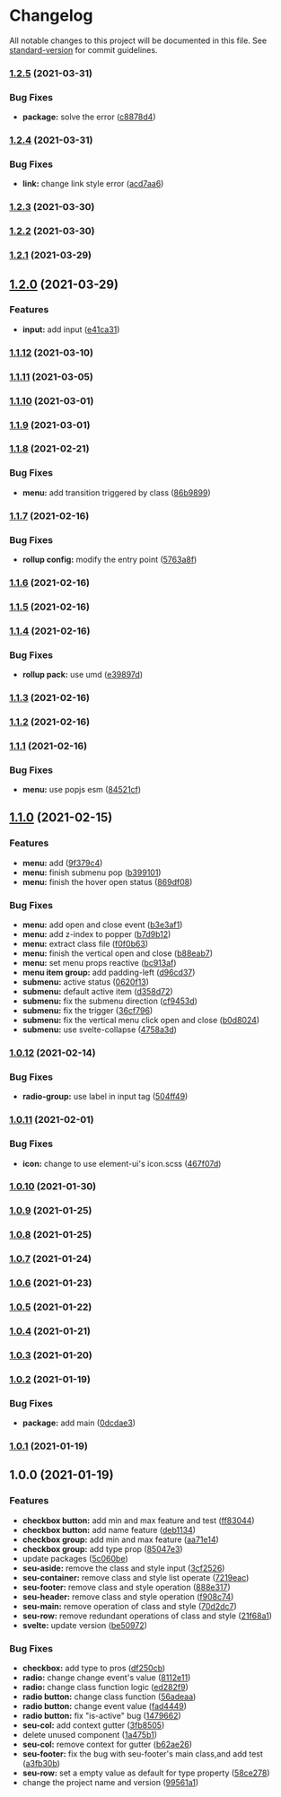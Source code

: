# Changelog

All notable changes to this project will be documented in this file. See [standard-version](https://github.com/conventional-changelog/standard-version) for commit guidelines.

### [1.2.5](https://github.com/koory1st/svelte-element-ui/compare/v1.2.4...v1.2.5) (2021-03-31)


### Bug Fixes

* **package:** solve the error ([c8878d4](https://github.com/koory1st/svelte-element-ui/commit/c8878d4b7494d669bae5b0bc046d600d7861e093))

### [1.2.4](https://github.com/koory1st/svelte-element-ui/compare/v1.2.3...v1.2.4) (2021-03-31)


### Bug Fixes

* **link:** change link style error ([acd7aa6](https://github.com/koory1st/svelte-element-ui/commit/acd7aa6cc40e50eed5fe4483bfc455d34d68596b))

### [1.2.3](https://github.com/koory1st/svelte-element-ui/compare/v1.2.2...v1.2.3) (2021-03-30)

### [1.2.2](https://github.com/koory1st/svelte-element-ui/compare/v1.2.1...v1.2.2) (2021-03-30)

### [1.2.1](https://github.com/koory1st/svelte-element-ui/compare/v1.2.0...v1.2.1) (2021-03-29)

## [1.2.0](https://github.com/koory1st/svelte-element-ui/compare/v1.1.12...v1.2.0) (2021-03-29)


### Features

* **input:** add input ([e41ca31](https://github.com/koory1st/svelte-element-ui/commit/e41ca311fafc456eee917b98b9a97fe539dc85be))

### [1.1.12](https://github.com/koory1st/svelte-element-ui/compare/v1.1.11...v1.1.12) (2021-03-10)

### [1.1.11](https://github.com/koory1st/svelte-element-ui/compare/v1.1.10...v1.1.11) (2021-03-05)

### [1.1.10](https://github.com/koory1st/svelte-element-ui/compare/v1.1.9...v1.1.10) (2021-03-01)

### [1.1.9](https://github.com/koory1st/svelte-element-ui/compare/v1.1.8...v1.1.9) (2021-03-01)

### [1.1.8](https://github.com/koory1st/svelte-element-ui/compare/v1.1.7...v1.1.8) (2021-02-21)


### Bug Fixes

* **menu:** add transition triggered by class ([86b9899](https://github.com/koory1st/svelte-element-ui/commit/86b9899713a319d4f15fe3e12e000b0135d302c3))

### [1.1.7](https://github.com/koory1st/svelte-element-ui/compare/v1.1.6...v1.1.7) (2021-02-16)


### Bug Fixes

* **rollup config:** modify the entry point ([5763a8f](https://github.com/koory1st/svelte-element-ui/commit/5763a8f8ab2b32205cf0c09fa279dceaf3394185))

### [1.1.6](https://github.com/koory1st/svelte-element-ui/compare/v1.1.5...v1.1.6) (2021-02-16)

### [1.1.5](https://github.com/koory1st/svelte-element-ui/compare/v1.1.4...v1.1.5) (2021-02-16)

### [1.1.4](https://github.com/koory1st/svelte-element-ui/compare/v1.1.3...v1.1.4) (2021-02-16)


### Bug Fixes

* **rollup pack:** use umd ([e39897d](https://github.com/koory1st/svelte-element-ui/commit/e39897df84fb3e774f4bca0095da9e256278def1))

### [1.1.3](https://github.com/koory1st/svelte-element-ui/compare/v1.1.2...v1.1.3) (2021-02-16)

### [1.1.2](https://github.com/koory1st/svelte-element-ui/compare/v1.1.1...v1.1.2) (2021-02-16)

### [1.1.1](https://github.com/koory1st/svelte-element-ui/compare/v1.1.0...v1.1.1) (2021-02-16)


### Bug Fixes

* **menu:** use popjs esm ([84521cf](https://github.com/koory1st/svelte-element-ui/commit/84521cf1bb1b6c24f88512781eb42bc63f73c92e))

## [1.1.0](https://github.com/koory1st/svelte-element-ui/compare/v1.0.12...v1.1.0) (2021-02-15)


### Features

* **menu:** add ([9f379c4](https://github.com/koory1st/svelte-element-ui/commit/9f379c49f3b3dfbe9b17bf64efa492814beb6ba2))
* **menu:** finish submenu pop ([b399101](https://github.com/koory1st/svelte-element-ui/commit/b3991016da6ff6d76172847e9462b208f3cd8ac2))
* **menu:** finish the hover open status ([869df08](https://github.com/koory1st/svelte-element-ui/commit/869df08c04862fd9f712cbacb270b475abce27b1))


### Bug Fixes

* **menu:** add open and close event ([b3e3af1](https://github.com/koory1st/svelte-element-ui/commit/b3e3af17ae662f08ead11b1de24a69acd6c94e16))
* **menu:** add z-index to popper ([b7d9b12](https://github.com/koory1st/svelte-element-ui/commit/b7d9b127988a131e0f3293ebf86079cbf03f6b1c))
* **menu:** extract class file ([f0f0b63](https://github.com/koory1st/svelte-element-ui/commit/f0f0b63e16054860d9bcd1c1b22bd848c615e25e))
* **menu:** finish the vertical open and close ([b88eab7](https://github.com/koory1st/svelte-element-ui/commit/b88eab7ece513c16d3612b8585606896c828d5f3))
* **menu:** set menu props reactive ([bc913af](https://github.com/koory1st/svelte-element-ui/commit/bc913af581fa3cd856c18956bce83bd1ce3051ed))
* **menu item group:** add padding-left ([d96cd37](https://github.com/koory1st/svelte-element-ui/commit/d96cd37d72e6249f4d3686185bfbac4f02b2e955))
* **submenu:** active status ([0620f13](https://github.com/koory1st/svelte-element-ui/commit/0620f137106ea5c09be5a7db361ce9a54fe8a978))
* **submenu:** default active item ([d358d72](https://github.com/koory1st/svelte-element-ui/commit/d358d72f0ec5b50628bf6f18aa2fec65de30edde))
* **submenu:** fix the submenu direction ([cf9453d](https://github.com/koory1st/svelte-element-ui/commit/cf9453db8ece11479404a4f6dca54ae2582ef90a))
* **submenu:** fix the trigger ([36cf796](https://github.com/koory1st/svelte-element-ui/commit/36cf796d0c108837394dda6d417fdb8e75a530e3))
* **submenu:** fix the vertical menu click open and close ([b0d8024](https://github.com/koory1st/svelte-element-ui/commit/b0d802471fb5057e40c458517c1d1760b502486b))
* **submenu:** use svelte-collapse ([4758a3d](https://github.com/koory1st/svelte-element-ui/commit/4758a3d6a61f5a3a08b0d797e77da108d2dcf758))

### [1.0.12](https://github.com/koory1st/svelte-element-ui/compare/v1.0.11...v1.0.12) (2021-02-14)


### Bug Fixes

* **radio-group:** use label in input tag ([504ff49](https://github.com/koory1st/svelte-element-ui/commit/504ff49a6f7233d866534e8c5a626f6f18ad7faf))

### [1.0.11](https://github.com/koory1st/svelte-element-ui/compare/v1.0.10...v1.0.11) (2021-02-01)


### Bug Fixes

* **icon:** change to use element-ui's icon.scss ([467f07d](https://github.com/koory1st/svelte-element-ui/commit/467f07d4d828eaea7b5c6bcf54109e0f9678284c))

### [1.0.10](https://github.com/koory1st/svelte-element-ui/compare/v1.0.9...v1.0.10) (2021-01-30)

### [1.0.9](https://github.com/koory1st/svelte-element-ui/compare/v1.0.8...v1.0.9) (2021-01-25)

### [1.0.8](https://github.com/koory1st/svelte-element-ui/compare/v1.0.7...v1.0.8) (2021-01-25)

### [1.0.7](https://github.com/koory1st/svelte-element-ui/compare/v1.0.6...v1.0.7) (2021-01-24)

### [1.0.6](https://github.com/koory1st/svelte-element-ui/compare/v1.0.5...v1.0.6) (2021-01-23)

### [1.0.5](https://github.com/koory1st/svelte-element-ui/compare/v1.0.4...v1.0.5) (2021-01-22)

### [1.0.4](https://github.com/koory1st/svelte-element-ui/compare/v1.0.3...v1.0.4) (2021-01-21)

### [1.0.3](https://github.com/koory1st/svelte-element-ui/compare/v1.0.2...v1.0.3) (2021-01-20)

### [1.0.2](https://github.com/koory1st/svelte-element-ui/compare/v1.0.1...v1.0.2) (2021-01-19)


### Bug Fixes

* **package:** add main ([0dcdae3](https://github.com/koory1st/svelte-element-ui/commit/0dcdae323dabefa942410ec66abba453031164ed))

### [1.0.1](https://github.com/koory1st/svelte-element-ui/compare/v1.0.0...v1.0.1) (2021-01-19)

## 1.0.0 (2021-01-19)


### Features

* **checkbox button:** add min and max feature and test ([ff83044](https://github.com/koory1st/svelte-element-ui/commit/ff83044e049e9cf78aa628a88f45d7dfa6aa607d))
* **checkbox button:** add name feature ([deb1134](https://github.com/koory1st/svelte-element-ui/commit/deb1134f371280bdcd189a33734fb7fcd3255c69))
* **checkbox group:** add min and max feature ([aa71e14](https://github.com/koory1st/svelte-element-ui/commit/aa71e14d02611d0de77532800946b8f3c866edbc))
* **checkbox group:** add type prop ([85047e3](https://github.com/koory1st/svelte-element-ui/commit/85047e3456944d0e24f127672b09c7b288c56abe))
* update packages ([5c060be](https://github.com/koory1st/svelte-element-ui/commit/5c060bede6b9bcad6ef93cb589adeb9b7ddd3c94))
* **seu-aside:** remove the class and style input ([3cf2526](https://github.com/koory1st/svelte-element-ui/commit/3cf2526b58b146421c174f7bb9421715a5820034))
* **seu-container:** remove class and style list operate ([7219eac](https://github.com/koory1st/svelte-element-ui/commit/7219eac25a4bb2180edc497197201c5f4d316b96))
* **seu-footer:** remove class and style operation ([888e317](https://github.com/koory1st/svelte-element-ui/commit/888e31786acaf02aa0de87158b53e8e4ac99e33c))
* **seu-header:** remove class and style operation ([f908c74](https://github.com/koory1st/svelte-element-ui/commit/f908c74aaf8e543e0fbba9f0b935a9bdb9ddea58))
* **seu-main:** remove operation of class and style ([70d2dc7](https://github.com/koory1st/svelte-element-ui/commit/70d2dc752a5f87af5e465bebed51cd6f21f50797))
* **seu-row:** remove redundant operations of class and style ([21f68a1](https://github.com/koory1st/svelte-element-ui/commit/21f68a102339e6ca08e72d4152b61a82c5f75075))
* **svelte:** update version ([be50972](https://github.com/koory1st/svelte-element-ui/commit/be509729b6b1f256393c022604c889fc99b063a1))


### Bug Fixes

* **checkbox:** add type to  pros ([df250cb](https://github.com/koory1st/svelte-element-ui/commit/df250cb20b4bfca179cd55f83aecc64d67d74dc7))
* **radio:** change change event's value ([8112e11](https://github.com/koory1st/svelte-element-ui/commit/8112e11845c67d164143b07247872122ad41144d))
* **radio:** change class function logic ([ed282f9](https://github.com/koory1st/svelte-element-ui/commit/ed282f94b80a1763e60abce29001c4b4bbbbc02a))
* **radio button:** change class function ([56adeaa](https://github.com/koory1st/svelte-element-ui/commit/56adeaa2a1ceb6bf396745274b5d603fa70317a8))
* **radio button:** change event value ([fad4449](https://github.com/koory1st/svelte-element-ui/commit/fad44493cdd2591dc2201a825c189cc4a2edaaa2))
* **radio button:** fix "is-active" bug ([1479662](https://github.com/koory1st/svelte-element-ui/commit/147966267af68298d749a102df4f56349c2b9620))
* **seu-col:** add context gutter ([3fb8505](https://github.com/koory1st/svelte-element-ui/commit/3fb85050585d96b6be26ef16188c31ca1c229563))
* delete unused component ([1a475b1](https://github.com/koory1st/svelte-element-ui/commit/1a475b1d3b23a6da5e7f66fb42a1a002df2007c9))
* **seu-col:** remove context for gutter ([b62ae26](https://github.com/koory1st/svelte-element-ui/commit/b62ae26b11912cc8db05e7085cfa690d3b055e80))
* **seu-footer:** fix the bug with seu-footer's main class,and add test ([a3fb30b](https://github.com/koory1st/svelte-element-ui/commit/a3fb30b9dfd20437d3df7c405c94abe1b03d844c))
* **seu-row:** set a empty value as default for type property ([58ce278](https://github.com/koory1st/svelte-element-ui/commit/58ce278d7d95c867dce22c7f8006be685291029f))
* change the project name and version ([99561a1](https://github.com/koory1st/svelte-element-ui/commit/99561a12a302aee1f047819e481e958bcdf8cff1))
